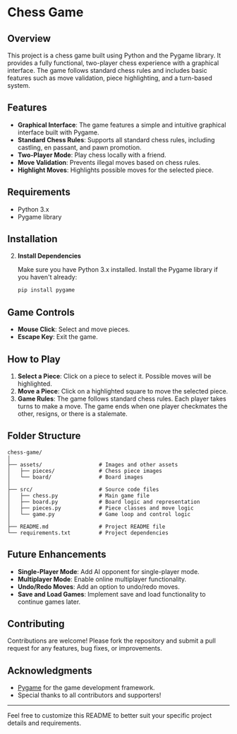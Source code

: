 # Chess Game

## Overview

This project is a chess game built using Python and the Pygame library. It provides a fully functional, two-player chess experience with a graphical interface. The game follows standard chess rules and includes basic features such as move validation, piece highlighting, and a turn-based system.

## Features

- **Graphical Interface**: The game features a simple and intuitive graphical interface built with Pygame.
- **Standard Chess Rules**: Supports all standard chess rules, including castling, en passant, and pawn promotion.
- **Two-Player Mode**: Play chess locally with a friend.
- **Move Validation**: Prevents illegal moves based on chess rules.
- **Highlight Moves**: Highlights possible moves for the selected piece.

## Requirements

- Python 3.x
- Pygame library

## Installation


2. **Install Dependencies**

   Make sure you have Python 3.x installed. Install the Pygame library if you haven't already:

   ```bash
   pip install pygame
   ```

## Game Controls

- **Mouse Click**: Select and move pieces.
- **Escape Key**: Exit the game.

## How to Play

1. **Select a Piece**: Click on a piece to select it. Possible moves will be highlighted.
2. **Move a Piece**: Click on a highlighted square to move the selected piece.
3. **Game Rules**: The game follows standard chess rules. Each player takes turns to make a move. The game ends when one player checkmates the other, resigns, or there is a stalemate.

## Folder Structure

```
chess-game/
│
├── assets/                  # Images and other assets
│   ├── pieces/              # Chess piece images
│   └── board/               # Board images
│
├── src/                     # Source code files
│   ├── chess.py             # Main game file
│   ├── board.py             # Board logic and representation
│   ├── pieces.py            # Piece classes and move logic
│   └── game.py              # Game loop and control logic
│
├── README.md                # Project README file
└── requirements.txt         # Project dependencies
```

## Future Enhancements

- **Single-Player Mode**: Add AI opponent for single-player mode.
- **Multiplayer Mode**: Enable online multiplayer functionality.
- **Undo/Redo Moves**: Add an option to undo/redo moves.
- **Save and Load Games**: Implement save and load functionality to continue games later.

## Contributing

Contributions are welcome! Please fork the repository and submit a pull request for any features, bug fixes, or improvements.


## Acknowledgments

- [Pygame](https://www.pygame.org/) for the game development framework.
- Special thanks to all contributors and supporters!

---

Feel free to customize this README to better suit your specific project details and requirements.
